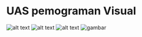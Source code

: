 # UAS pemograman Visual

![alt text](/latihanpbo/gambar/2.PNG)
![alt text](/latihanpbo/gambar/1.PNG)
![alt text](/latihanpbo/gambar/2.PNG)
![gambar](/latihanpbo/gambar/2.PNG)